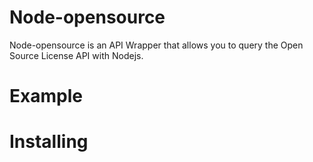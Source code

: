 # Node-opensource

Node-opensource is an API Wrapper that allows you to query the Open Source License API with Nodejs.

# Example

# Installing
